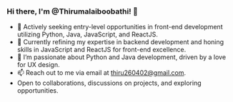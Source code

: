 ### Hi there, I'm @Thirumalaiboobathi! 👋

- 💼 Actively seeking entry-level opportunities in front-end development utilizing Python, Java, JavaScript, and ReactJS.
- 🌱 Currently refining my expertise in backend development and honing skills in JavaScript and ReactJS for front-end excellence.
- 👀 I’m passionate about Python and Java development, driven by a love for UX design.
- 📫 Reach out to me via email at thiru260402@gmail.com.
- Open to collaborations, discussions on projects, and exploring opportunities.


<!---
Thirumalaiboobathi/Thirumalaiboobathi is a ✨ special ✨ repository because its `README.md` (this file) appears on your GitHub profile.
You can click the Preview link to take a look at your changes.
--->

